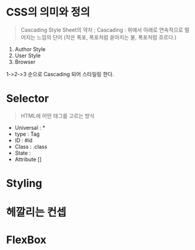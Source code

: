 # CSS의 의미와 정의
> Cascading Style Sheet의 약자 ; Cascading : 위에서 아래로 연속적으로 떨어지는 느낌의 단어 (작은 폭포, 폭포처럼 쏟아지는 물, 폭포처럼 흐르다.)

1. Author Style
2. User Style
3. Browser

1->2->3 순으로 Cascading 되어 스타일링 한다.

# Selector

> HTML에 어떤 태그를 고르는 방식

+ Universal : *
+ type : Tag
+ ID : #id
+ Class : .class
+ State :
+ Attribute []

# Styling

# 헤깔리는 컨셉

# FlexBox